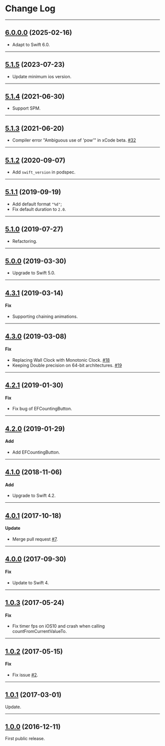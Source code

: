 # Change Log

-----

## [6.0.0.0](https://github.com/EFPrefix/EFCountingLabel/releases/tag/6.0.0.0) (2025-02-16)

- Adapt to Swift 6.0.

---

## [5.1.5](https://github.com/EFPrefix/EFCountingLabel/releases/tag/5.1.5) (2023-07-23)

- Update minimum ios version.

---

## [5.1.4](https://github.com/EFPrefix/EFCountingLabel/releases/tag/5.1.4) (2021-06-30)

* Support SPM.

---

## [5.1.3](https://github.com/EFPrefix/EFCountingLabel/releases/tag/5.1.3) (2021-06-20)

* Compiler error "Ambiguous use of 'pow'" in xCode beta. [#32](https://github.com/EFPrefix/EFCountingLabel/pull/32)

---

## [5.1.2](https://github.com/EFPrefix/EFCountingLabel/releases/tag/5.1.2) (2020-09-07)

- Add `swift_version` in podspec.

---

## [5.1.1](https://github.com/EFPrefix/EFCountingLabel/releases/tag/5.1.1) (2019-09-19)

- Add default format `"%d"`;
- Fix default duration to `2.0`.

---

## [5.1.0](https://github.com/EFPrefix/EFCountingLabel/releases/tag/5.1.0) (2019-07-27)

- Refactoring.

---

## [5.0.0](https://github.com/EFPrefix/EFCountingLabel/releases/tag/5.0.0) (2019-03-30)

- Upgrade to Swift 5.0.

---

## [4.3.1](https://github.com/EFPrefix/EFCountingLabel/releases/tag/4.3.1) (2019-03-14)

#### Fix

* Supporting chaining animations.

---

## [4.3.0](https://github.com/EFPrefix/EFCountingLabel/releases/tag/4.3.0) (2019-03-08)

#### Fix

* Replacing Wall Clock with Monotonic Clock. [#18](https://github.com/EFPrefix/EFCountingLabel/pull/18)
* Keeping Double precision on 64-bit architectures. [#19](https://github.com/EFPrefix/EFCountingLabel/pull/19)

---

## [4.2.1](https://github.com/EFPrefix/EFCountingLabel/releases/tag/4.2.1) (2019-01-30)

#### Fix

* Fix bug of EFCountingButton.

---

## [4.2.0](https://github.com/EFPrefix/EFCountingLabel/releases/tag/4.2.0) (2019-01-29)

#### Add

* Add EFCountingButton.

---

## [4.1.0](https://github.com/EFPrefix/EFCountingLabel/releases/tag/4.1.0) (2018-11-06)

#### Add

* Upgrade to Swift 4.2.

---

## [4.0.1](https://github.com/EFPrefix/EFCountingLabel/releases/tag/4.0.1) (2017-10-18)

#### Update

* Merge pull request [#7](https://github.com/EFPrefix/EFCountingLabel/pull/7).

---

## [4.0.0](https://github.com/EFPrefix/EFCountingLabel/releases/tag/4.0.0) (2017-09-30)

#### Fix

* Update to Swift 4.

---

## [1.0.3](https://github.com/EFPrefix/EFCountingLabel/releases/tag/1.0.3) (2017-05-24)

#### Fix

* Fix timer fps on iOS10 and crash when calling countFromCurrentValueTo.

---

## [1.0.2](https://github.com/EFPrefix/EFCountingLabel/releases/tag/1.0.2) (2017-05-15)

#### Fix

* Fix issue [#2](https://github.com/EFPrefix/EFCountingLabel/issues/2).

---

## [1.0.1](https://github.com/EFPrefix/EFCountingLabel/releases/tag/1.0.1) (2017-03-01)

Update.

---

## [1.0.0](https://github.com/EFPrefix/EFCountingLabel/releases/tag/1.0.0) (2016-12-11)

First public release.
